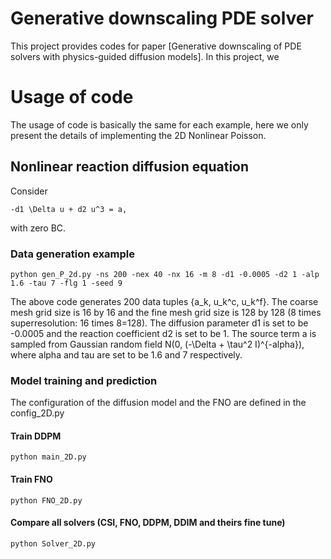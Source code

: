 # Generative downscaling PDE solver
This project provides codes for paper [Generative downscaling of PDE solvers with physics-guided diffusion models]. In this project, we 
# Usage of code
The usage of code is basically the same for each example, here we only present the details of implementing the 2D Nonlinear Poisson. 
## Nonlinear reaction diffusion equation
Consider 
```
-d1 \Delta u + d2 u^3 = a,
```
with zero BC.
### Data generation example
```
python gen_P_2d.py -ns 200 -nex 40 -nx 16 -m 8 -d1 -0.0005 -d2 1 -alp 1.6 -tau 7 -flg 1 -seed 9 
````
The above code generates 200 data tuples {a_k, u_k^c, u_k^f}. The coarse mesh grid size is 16 by 16 and the fine mesh grid size is 128 by 128 (8 times superresolution: 16 times 8=128). The diffusion parameter d1 is set to be -0.0005 and the reaction coefficient d2 is set to be 1. The source term a is sampled from Gaussian random field N(0, (-\Delta + \tau^2 I)^{-alpha}), where alpha and tau are set to be 1.6 and 7 respectively.
### Model training and prediction 
The configuration of the diffusion model and the FNO are defined in the config_2D.py 
#### Train DDPM
```
python main_2D.py
```
#### Train FNO
```
python FNO_2D.py
```
#### Compare all solvers (CSI, FNO, DDPM, DDIM and theirs fine tune)
```
python Solver_2D.py
```

